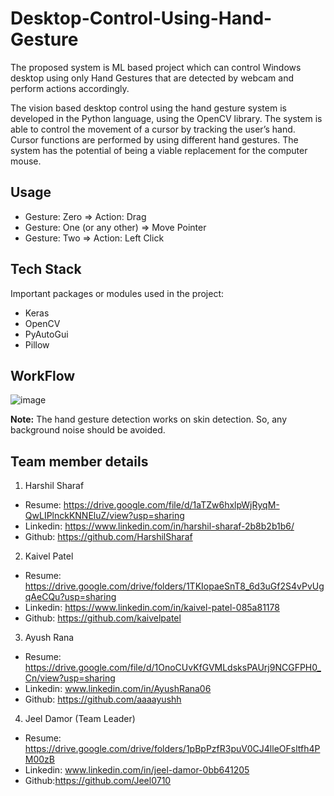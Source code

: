 # Desktop-Control-Using-Hand-Gesture
The proposed system is ML based project which can control Windows desktop using only Hand Gestures that are detected by webcam and perform actions accordingly.

The vision based desktop control using the hand gesture system is developed in the Python language, using the OpenCV library. The system is able to control the movement of a cursor by tracking the user’s hand. Cursor functions are performed by using different hand gestures. The system has the potential of being a viable replacement for the computer mouse.


## Usage

- Gesture: Zero => Action: Drag
- Gesture: One (or any other) => Move Pointer
- Gesture: Two => Action: Left Click


## Tech Stack

Important packages or modules used in the project:
- Keras
- OpenCV
- PyAutoGui
- Pillow


## WorkFlow
![image](https://user-images.githubusercontent.com/54733624/111056452-e8ca3100-84a4-11eb-97ab-d66eaf49bf58.png)

**Note:** The hand gesture detection works on skin detection. So, any background noise should be avoided.

## Team member details
1. Harshil Sharaf
- Resume: https://drive.google.com/file/d/1aTZw6hxlpWjRyqM-QwLIPlnckKNNEluZ/view?usp=sharing
- Linkedin: https://www.linkedin.com/in/harshil-sharaf-2b8b2b1b6/
- Github: https://github.com/HarshilSharaf

2. Kaivel Patel
- Resume: https://drive.google.com/drive/folders/1TKIopaeSnT8_6d3uGf2S4vPvUgqAeCQu?usp=sharing
- Linkedin: https://www.linkedin.com/in/kaivel-patel-085a81178
- Github: https://github.com/kaivelpatel

3. Ayush Rana
- Resume: https://drive.google.com/file/d/1OnoCUvKfGVMLdsksPAUrj9NCGFPH0_Cn/view?usp=sharing
- Linkedin: www.linkedin.com/in/AyushRana06
- Github: https://github.com/aaaayushh

4. Jeel Damor (Team Leader)
- Resume: https://drive.google.com/drive/folders/1pBpPzfR3puV0CJ4lleOFsltfh4PM00zB
- Linkedin: www.linkedin.com/in/jeel-damor-0bb641205
- Github:https://github.com/Jeel0710

